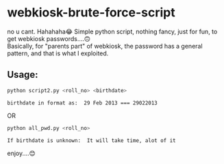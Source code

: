 # webkiosk-brute-force-script
no u cant.
Hahahaha😂
Simple python script, nothing fancy, just for fun, to get webkiosk passwords....🙃\
Basically, for "parents part" of webkiosk, the password has a general pattern, and that is what I exploited.
## Usage:
```bash
python script2.py <roll_no> <birthdate>
```
`birthdate in format as:  29 Feb 2013 === 29022013`

OR
```bash
python all_pwd.py <roll_no>
```
`If birthdate is unknown:  It will take time, alot of it`

enjoy....😊
